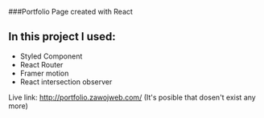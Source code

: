 ###Portfolio Page created with React
## In this project I used:
- Styled Component
- React Router
- Framer motion
- React intersection observer

Live link: http://portfolio.zawojweb.com/ (It's posible that dosen't exist any more)
